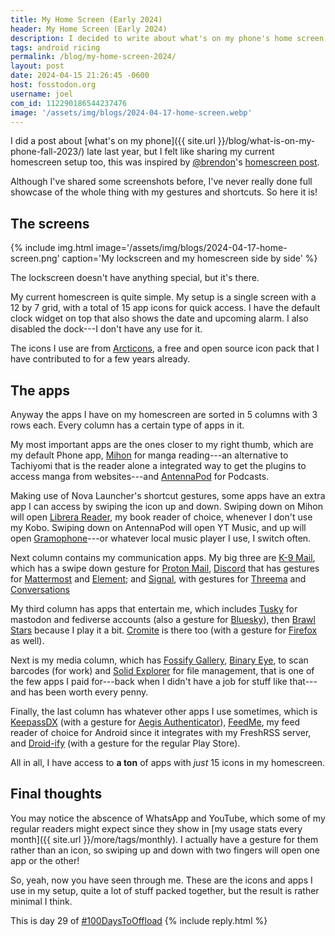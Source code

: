 ```yaml
---
title: My Home Screen (Early 2024)
header: My Home Screen (Early 2024)
description: I decided to write about what's on my phone's home screen, apps, shortcuts and things
tags: android ricing
permalink: /blog/my-home-screen-2024/
layout: post
date: 2024-04-15 21:26:45 -0600
host: fosstodon.org
username: joel
com_id: 112290186544237476
image: '/assets/img/blogs/2024-04-17-home-screen.webp'
---
```


I did a post about [what's on my phone]({{ site.url }}/blog/what-is-on-my-phone-fall-2023/) late last year, but I felt like sharing my current homescreen setup too, this was inspired by [@brendon](https://idlethumbs.social/@brendon)'s [homescreen post](https://wavelengths.online/posts/the-home-screen-april-2024). 

Although I've shared some screenshots before, I've never really done full showcase of the whole thing with my gestures and shortcuts. So here it is!

## The screens 

{% include img.html image='/assets/img/blogs/2024-04-17-home-screen.png' caption='My lockscreen and my homescreen side by side' %}

The lockscreen doesn't have anything special, but it's there.

My current homescreen is quite simple. My setup is a single screen with a 12 by 7 grid, with a total of 15 app icons for quick access. I have the default clock widget on top that also shows the date and upcoming alarm. I also disabled the dock---I don't have any use for it.

The icons I use are from [Arcticons](https://arcticons.onnno.nl/), a free and open source icon pack that I have contributed to for a few years already.

## The apps

Anyway the apps I have on my homescreen are sorted in 5 columns with 3 rows each. Every column has a certain type of apps in it.

My most important apps are the ones closer to my right thumb, which are my default Phone app, [Mihon](https://mihon.app) for manga reading---an alternative to Tachiyomi that is the reader alone a integrated way to get the plugins to access manga from websites---and [AntennaPod](https://antennapod.org) for Podcasts.

Making use of Nova Launcher's shortcut gestures, some apps have an extra app I can access by swiping the icon up and down. Swiping down on Mihon will open [Librera Reader](http://librera.mobi/), my book reader of choice, whenever I don't use my Kobo. Swiping down on AntennaPod will open YT Music, and up will open [Gramophone](https://github.com/AkaneTan/Gramophone)---or whatever local music player I use, I switch often.

Next column contains my communication apps. My big three are [K-9 Mail](https://k9mail.app), which has a swipe down gesture for [Proton Mail](https://proton.me), [Discord](https://discord.com/app) that has gestures for [Mattermost](https://mattermost.com/) and [Element](https://element.io); and [Signal](https://signal.org), with gestures for [Threema](https://threema.ch) and [Conversations](https://conversations.im)

My third column has apps that entertain me, which includes [Tusky](https://tusky.app) for mastodon and fediverse accounts (also a gesture for [Bluesky](https://bsky.app)), then [Brawl Stars](https://supercell.com/en/games/brawlstars/) because I play it a bit. [Cromite](https://github.com/uazo/cromite) is there too (with a gesture for [Firefox](https://firefox.com) as well).

Next is my media column, which has [Fossify Gallery](https://github.com/FossifyOrg/Gallery), [Binary Eye](https://github.com/markusfisch/BinaryEye), to scan barcodes (for work) and [Solid Explorer](https://play.google.com/store/apps/details?id=pl.solidexplorer2) for file management, that is one of the few apps I paid for---back when I didn't have a job for stuff like that---and has been worth every penny.

Finally, the last column has whatever other apps I use sometimes, which is [KeepassDX](https://www.keepassdx.com/) (with a gesture for [Aegis Authenticator](https://getaegis.app/)), [FeedMe](https://play.google.com/store/apps/details?id=com.seazon.feedme), my feed reader of choice for Android since it integrates with my FreshRSS server, and [Droid-ify](https://github.com/Droid-ify/client) (with a gesture for the regular Play Store).

All in all, I have access to __a ton__ of apps with *just* 15 icons in my homescreen.

## Final thoughts

You may notice the abscence of WhatsApp and YouTube, which some of my regular readers might expect since they show in [my usage stats every month]({{ site.url }}/more/tags/monthly). I actually have a gesture for them rather than an icon, so swiping up and down with two fingers will open one app or the other!

So, yeah, now you have seen through me. These are the icons and apps I use in my setup, quite a lot of stuff packed together, but the result is rather minimal I think.

This is day 29 of [#100DaysToOffload](https://100daystooffload.com)
{% include reply.html %}
